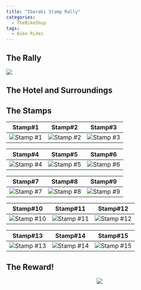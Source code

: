 ```yaml
---
title: "Ibaraki Stamp Rally"
categories:
  - TheBikeShop
tags:
  - Bike Rides
---
```


## The Rally
![](https://user-images.githubusercontent.com/63577744/110628712-b2f82480-81e6-11eb-9aaf-e691e6259e93.JPG)

## The Hotel and Surroundings

## The Stamps

| Stamp#1 | Stamp#2 | Stamp#3 |
|:-:|:-:|:-:|
| ![Stamp #1](https://user-images.githubusercontent.com/63577744/110466552-406d4300-8119-11eb-8b20-17e710275e1d.PNG) | ![Stamp #2](https://user-images.githubusercontent.com/63577744/110467211-149e8d00-811a-11eb-9fb4-91a59ec50ffd.PNG) | ![Stamp #3](https://user-images.githubusercontent.com/63577744/110467255-25e79980-811a-11eb-9af5-5ff65bcc542a.PNG)

| Stamp#4 | Stamp#5 | Stamp#6 |
|:-:|:-:|:-:|
| ![Stamp #4](https://user-images.githubusercontent.com/63577744/110467309-34ce4c00-811a-11eb-9ddd-628e27ff75e6.PNG)| ![Stamp #5](https://user-images.githubusercontent.com/63577744/110467455-62b39080-811a-11eb-8053-4fb5e97f1086.PNG)| ![Stamp #6](https://user-images.githubusercontent.com/63577744/110467525-7b23ab00-811a-11eb-9e78-1f5eb0b0c22f.PNG)

| Stamp#7 | Stamp#8 | Stamp#9 |
|:-:|:-:|:-:|
|![Stamp #7](https://user-images.githubusercontent.com/63577744/110467575-8971c700-811a-11eb-83c4-d461fa51cd99.PNG)|![Stamp #8](https://user-images.githubusercontent.com/63577744/110467784-c63dbe00-811a-11eb-9eb2-8c5ebcfe1d25.PNG)|![Stamp #9](https://user-images.githubusercontent.com/63577744/110623664-817c5a80-81e0-11eb-9d1d-5d14b28615c4.jpg)

| Stamp#10 | Stamp#11 | Stamp#12 |
|:-:|:-:|:-:|
| ![Stamp #10](https://user-images.githubusercontent.com/63577744/110467845-d786ca80-811a-11eb-860b-291765174d01.PNG)| ![Stamp #11](https://user-images.githubusercontent.com/63577744/110467901-eb323100-811a-11eb-8a5e-cec038b2691c.PNG)| ![Stamp #12](https://user-images.githubusercontent.com/63577744/110467953-fb4a1080-811a-11eb-8c77-123055f8be4c.PNG)

| Stamp#13 | Stamp#14 | Stamp#15 |
|:-:|:-:|:-:|
| ![Stamp #13](https://user-images.githubusercontent.com/63577744/110468011-0e5ce080-811b-11eb-88a6-39714032739b.PNG)| ![Stamp #14](https://user-images.githubusercontent.com/63577744/110468062-1ddc2980-811b-11eb-8679-383a16b02f93.PNG)| ![Stamp #15](https://user-images.githubusercontent.com/63577744/110468123-377d7100-811b-11eb-9e84-ffb86f098b6e.PNG)

## The Reward!
<p align="center">
  <img src="https://user-images.githubusercontent.com/63577744/110336351-20317b80-8068-11eb-8cc6-524610afcd01.png">
</p>